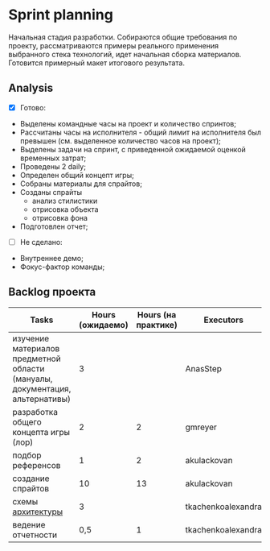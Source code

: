 # Sprint planning
Начальная стадия разработки. Собираются общие требования по проекту, рассматриваются примеры реального применения выбранного стека технологий, идет начальная сборка материалов. Готовится примерный макет итогового результата.

## Аnalysis
- [x] Готово:
- Выделены командные часы на проект и количество спринтов;
- Рассчитаны часы на исполнителя - общий лимит на исполнителя был превышен (см. выделенное количество часов на проект);
- Выделены задачи на спринт, с приведенной ожидаемой оценкой временных затрат;
- Проведены 2 daily;
- Определен общий концепт игры;
- Собраны материалы для спрайтов;
- Созданы спрайты 
  - анализ стилистики 
  - отрисовка объекта
  - отрисовка фона
- Подготовлен отчет;
- [ ] Не сделано:
- Внутреннее демо;
- Фокус-фактор команды;


## Backlog проекта
Tasks | Hours (ожидаемо) | Hours (на практике)| Executors
------------ | ------------- | ------------- | -------------
изучение материалов предметной области (мануалы, документация, альтернативы) | 3| | AnasStep
разработка общего концепта игры (лор) |  2| 2 | gmreyer
подбор референсов | 1 | 2 | akulackovan
создание спрайтов | 10 | 13 | akulackovan
схемы [архитектуры](https://c4model.com/) | 3 | | tkachenkoalexandra
ведение отчетности | 0,5 | 1 | tkachenkoalexandra

